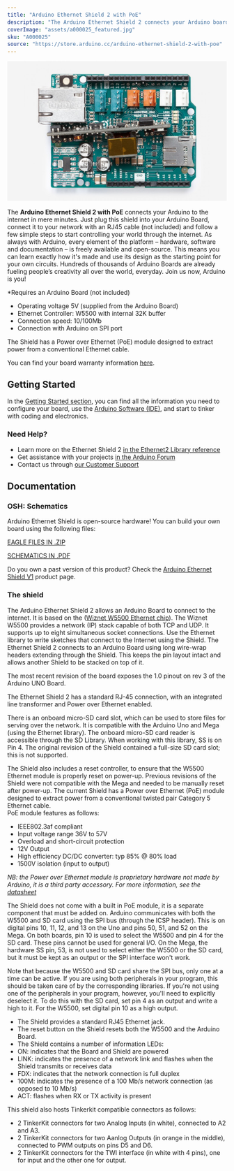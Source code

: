 ```yaml
---
title: "Arduino Ethernet Shield 2 with PoE"
description: "The Arduino Ethernet Shield 2 connects your Arduino board to the internet"
coverImage: "assets/a000025_featured.jpg"
sku: "A000025"
source: "https://store.arduino.cc/arduino-ethernet-shield-2-with-poe"
---
```


![The Arduino Ethernet Shield 2 with PoE](./assets/a000025_featured.jpg)

The **Arduino Ethernet Shield 2 with PoE** connects your Arduino to the internet in mere minutes. Just plug this shield into your Arduino Board, connect it to your network with an RJ45 cable (not included) and follow a few simple steps to start controlling your world through the internet. As always with Arduino, every element of the platform – hardware, software and documentation – is freely available and open-source. This means you can learn exactly how it's made and use its design as the starting point for your own circuits. Hundreds of thousands of Arduino Boards are already fueling people’s creativity all over the world, everyday. Join us now, Arduino is you!   

\*Requires an Arduino Board (not included)

* Operating voltage 5V (supplied from the Arduino Board)
* Ethernet Controller: W5500 with internal 32K buffer
* Connection speed: 10/100Mb
* Connection with Arduino on SPI port

The Shield has a Power over Ethernet (PoE) module designed to extract power from a conventional Ethernet cable.

You can find your board warranty information [here](https://www.arduino.cc/en/Main/warranty).

## Getting Started

In the [Getting Started section](https://www.arduino.cc/en/Guide/ArduinoEthernetShield), you can find all the information you need to configure your board, use the [Arduino Software (IDE)](https://www.arduino.cc/en/Main/Software), and start to tinker with coding and electronics.

### Need Help?

* Learn more on the Ethernet Shield 2 [in the Ethernet2 Library reference](https://www.arduino.cc/en/Reference/Ethernet)
* Get assistance with your projects [in the Arduino Forum](https://forum.arduino.cc/index.php?board=3.0)
* Contact us through [our Customer Support](https://support.arduino.cc/hc)

## Documentation

### OSH: Schematics

Arduino Ethernet Shield is open-source hardware! You can build your own board using the following files:

[EAGLE FILES IN .ZIP](https://content.arduino.cc/assets/EthernetShield2V2.0.zip) 

[SCHEMATICS IN .PDF](https://content.arduino.cc/assets/EthernetShield2V2.0_sch.pdf)

Do you own a past version of this product? Check the [Arduino Ethernet Shield V1](https://www.arduino.cc/en/Main/ArduinoEthernetShieldV1) product page.

### The shield

The Arduino Ethernet Shield 2 allows an Arduino Board to connect to the internet. It is based on the ([Wiznet W5500 Ethernet chip](http://wizwiki.net/wiki/lib/exe/fetch.php?media=products:w5500:w5500_ds_v106e_141230.pdf)). The Wiznet W5500 provides a network (IP) stack capable of both TCP and UDP. It supports up to eight simultaneous socket connections. Use the Ethernet library to write sketches that connect to the Internet using the Shield. The Ethernet Shield 2 connects to an Arduino Board using long wire-wrap headers extending through the Shield. This keeps the pin layout intact and allows another Shield to be stacked on top of it.

The most recent revision of the board exposes the 1.0 pinout on rev 3 of the Arduino UNO Board.

The Ethernet Shield 2 has a standard RJ-45 connection, with an integrated line transformer and Power over Ethernet enabled.

There is an onboard micro-SD card slot, which can be used to store files for serving over the network. It is compatible with the Arduino Uno and Mega (using the Ethernet library). The onboard micro-SD card reader is accessible through the SD Library. When working with this library, SS is on Pin 4\. The original revision of the Shield contained a full-size SD card slot; this is not supported.

The Shield also includes a reset controller, to ensure that the W5500 Ethernet module is properly reset on power-up. Previous revisions of the Shield were not compatible with the Mega and needed to be manually reset after power-up. The current Shield has a Power over Ethernet (PoE) module designed to extract power from a conventional twisted pair Category 5 Ethernet cable.   
PoE module features as follows:

* IEEE802.3af compliant
* Input voltage range 36V to 57V
* Overload and short-circuit protection
* 12V Output
* High efficiency DC/DC converter: typ 85% @ 80% load
* 1500V isolation (input to output)

*NB: the Power over Ethernet module is proprietary hardware not made by Arduino, it is a third party accessory. For more information, see the* *[datasheet](https://www.arduino.cc/en/uploads/Main/PoE-datasheet.pdf)*

The Shield does not come with a built in PoE module, it is a separate component that must be added on. Arduino communicates with both the W5500 and SD card using the SPI bus (through the ICSP header). This is on digital pins 10, 11, 12, and 13 on the Uno and pins 50, 51, and 52 on the Mega. On both boards, pin 10 is used to select the W5500 and pin 4 for the SD card. These pins cannot be used for general I/O. On the Mega, the hardware SS pin, 53, is not used to select either the W5500 or the SD card, but it must be kept as an output or the SPI interface won't work.

Note that because the W5500 and SD card share the SPI bus, only one at a time can be active. If you are using both peripherals in your program, this should be taken care of by the corresponding libraries. If you're not using one of the peripherals in your program, however, you'll need to explicitly deselect it. To do this with the SD card, set pin 4 as an output and write a high to it. For the W5500, set digital pin 10 as a high output.

* The Shield provides a standard RJ45 Ethernet jack.
* The reset button on the Shield resets both the W5500 and the Arduino Board.
* The Shield contains a number of information LEDs:
* ON: indicates that the Board and Shield are powered
* LINK: indicates the presence of a network link and flashes when the Shield transmits or receives data
* FDX: indicates that the network connection is full duplex
* 100M: indicates the presence of a 100 Mb/s network connection (as opposed to 10 Mb/s)
* ACT: flashes when RX or TX activity is present

  
This shield also hosts Tinkerkit compatible connectors as follows:

* 2 TinkerKit connectors for two Analog Inputs (in white), connected to A2 and A3.
* 2 TinkerKit connectors for two Aanlog Outputs (in orange in the middle), connected to PWM outputs on pins D5 and D6.
* 2 TinkerKit connectors for the TWI interface (in white with 4 pins), one for input and the other one for output.